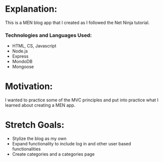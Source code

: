 # Explanation:
This is a MEN blog app that I created as I followed the Net Ninja tutorial. 

### Technologies and Languages Used:
- HTML, CS, Javascript
- Node.js
- Express
- MondoDB
- Mongoose

# Motivation:
I wanted to practice some of the MVC principles and put into practice what I learned about creating a MEN app. 

# Stretch Goals:
- Stylize the blog as my own
- Expand functionality to include log in and other user based functionalities
- Create categories and a categories page